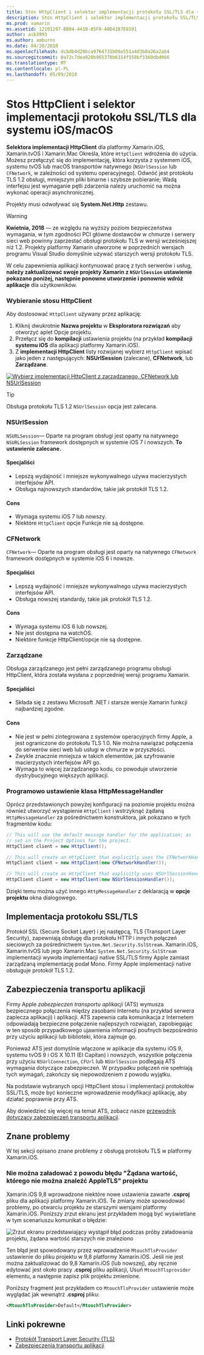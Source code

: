 ```yaml
---
title: Stos HttpClient i selektor implementacji protokołu SSL/TLS dla systemu iOS/macOS
description: Stos HttpClient i selektor implementacji protokołu SSL/TLS określa implementacji HttpClient i SSL/TLS, który będzie używany przez aplikację systemu iOS, systemu tvOS lub macOS Xamarin.
ms.prod: xamarin
ms.assetid: 12101297-BB04-4410-85F0-A0D41B7E6591
author: asb3993
ms.author: amburns
ms.date: 04/20/2018
ms.openlocfilehash: dcbdb4d20bca9764731b08e551a4d3b8a26a2ab4
ms.sourcegitcommit: 0a72c7dea020b965378b6314f558bf5360dbd066
ms.translationtype: MT
ms.contentlocale: pl-PL
ms.lasthandoff: 05/09/2018
---
```

# <a name="httpclient-stack-and-ssltls-implementation-selector-for-iosmacos"></a>Stos HttpClient i selektor implementacji protokołu SSL/TLS dla systemu iOS/macOS

**Selektora implementacji HttpClient** dla platformy Xamarin.iOS, Xamarin.tvOS i Xamarin.Mac Określa, które `HttpClient` wdrożenia do użycia. Możesz przełączyć się do implementację, która korzysta z systemem iOS, systemu tvOS lub macOS transportów natywnego (`NSUrlSession` lub `CFNetwork`, w zależności od systemu operacyjnego). Odwróć jest protokołu TLS 1.2 obsługi, mniejszym pliki binarne i szybsze pobieranie; Wadą interfejsu jest wymaganie pętli zdarzenia należy uruchomić na można wykonać operacji asynchronicznej.

Projekty musi odwoływać się **System.Net.Http** zestawu.

> [!WARNING]
> **Kwietnia, 2018** — ze względu na wyższy poziom bezpieczeństwa wymagania, w tym zgodności PCI główne dostawców w chmurze i serwery sieci web powinny zaprzestać obsługi protokołu TLS w wersji wcześniejszej niż 1.2.  Projekty platformy Xamarin utworzone w poprzednich wersjach programu Visual Studio domyślnie używać starszych wersji protokołu TLS.
>
> W celu zapewnienia aplikacji kontynuować pracę z tych serwerów i usług, **należy zaktualizować swoje projekty Xamarin z `NSUrlSession` ustawienie pokazano poniżej, następnie ponowne utworzenie i ponownie wdróż aplikacje** dla użytkowników.

<a name="Selecting-a-HttpClient-Stack" />

### <a name="selecting-a-httpclient-stack"></a>Wybieranie stosu HttpClient

Aby dostosować `HttpClient` używany przez aplikację:

1. Kliknij dwukrotnie **Nazwa projektu** w **Eksploratora rozwiązań** aby otworzyć aplet Opcje projektu.
2. Przełącz się do **kompilacji** ustawienia projektu (na przykład **kompilacji systemu iOS** dla aplikacji platformy Xamarin.iOS).
3. Z **implementacji HttpClient** listy rozwijanej wybierz `HttpClient` wpisać jako jeden z następujących: **NSUrlSession** (zalecane), **CFNetwork**, lub  **Zarządzane**.

[![Wybierz implementacji HttpClient z zarządzanego, CFNetwork lub NSUrlSession](http-stack-images/http-xs-sml.png)](http-stack-images/http-xs.png#lightbox)

> [!TIP]
> Obsługa protokołu TLS 1.2 `NSUrlSession` opcja jest zalecana.

<a name="NSUrlSession" />

### <a name="nsurlsession"></a>NSUrlSession

`NSURLSession`— Oparte na program obsługi jest oparty na natywnego `NSURLSession` framework dostępnych w systemie iOS 7 i nowszych. 
**To ustawienie zalecane.**

#### <a name="pros"></a>Specjaliści

- Lepszą wydajność i mniejsze wykonywalnego używa macierzystych interfejsów API.
- Obsługa najnowszych standardów, takie jak protokół TLS 1.2.

#### <a name="cons"></a>Cons

- Wymaga systemu iOS 7 lub nowszy.
- Niektóre `HttpClient` opcje Funkcje nie są dostępne.

<a name="CFNetwork" />

### <a name="cfnetwork"></a>CFNetwork

`CFNetwork`— Oparte na program obsługi jest oparty na natywnego `CFNetwork` framework dostępnych w systemie iOS 6 i nowsze.

#### <a name="pros"></a>Specjaliści

- Lepszą wydajność i mniejsze wykonywalnego używa macierzystych interfejsów API.
- Obsługa nowszej standardy, takie jak protokół TLS 1.2.

#### <a name="cons"></a>Cons

- Wymaga systemu iOS 6 lub nowszej.
- Nie jest dostępna na watchOS.
- Niektóre funkcje HttpClient/opcje nie są dostępne.

<a name="Managed" />

### <a name="managed"></a>Zarządzane

Obsługa zarządzanego jest pełni zarządzanego programu obsługi HttpClient, która została wysłana z poprzedniej wersji programu Xamarin.

#### <a name="pros"></a>Specjaliści

- Składa się z zestawu Microsoft .NET i starsze wersje Xamarin funkcji najbardziej zgodne.

#### <a name="cons"></a>Cons

- Nie jest w pełni zintegrowana z systemów operacyjnych firmy Apple, a jest ograniczone do protokołu TLS 1.0. Nie można nawiązać połączenia do serwerów sieci web lub usługi w chmurze w przyszłości.
- Zwykle znacznie mniejsza w takich elementów, jak szyfrowanie macierzystych interfejsów API go.
- Wymaga to więcej zarządzanego kodu, co powoduje utworzenie dystrybucyjnego większych aplikacji.

### <a name="programmatically-setting-the-httpmessagehandler"></a>Programowo ustawienie klasa HttpMessageHandler

Oprócz przedstawionych powyżej konfiguracji na poziomie projektu można również utworzyć wystąpienie `HttpClient` i wstrzyknąć żądaną `HttpMessageHandler` za pośrednictwem konstruktora, jak pokazano w tych fragmentów kodu:

```csharp
// This will use the default message handler for the application; as
// set in the Project Options for the project.
HttpClient client = new HttpClient();

// This will create an HttpClient that explicitly uses the CFNetworkHandler
HttpClient client = new HttpClient(new CFNetworkHandler());

// This will create an HttpClient that explicitly uses NSUrlSessionHandler
HttpClient client = new HttpClient(new NSUrlSessionHandler());
```

Dzięki temu można użyć innego `HttpMessageHandler` z deklaracją w **opcje projektu** okna dialogowego.

<a name="New-SSL-TLS-implementation-build-option" />
<a name="Selecting-a-SSL-TLS-implementation" />
<a name="Apple-TLS" />

## <a name="ssltls-implementation"></a>Implementacja protokołu SSL/TLS

Protokół SSL (Secure Socket Layer) i jej następcą, TLS (Transport Layer Security), zapewniają obsługę dla protokołu HTTP i innych połączeń sieciowych za pośrednictwem `System.Net.Security.SslStream`. Xamarin.iOS, Xamarin.tvOS lub jego Xamarin.Mac `System.Net.Security.SslStream` implementacji wywoła implementacji native SSL/TLS firmy Apple zamiast zarządzaną implementację podał Mono. Firmy Apple implementacji native obsługuje protokół TLS 1.2.

<a name="App-Transport-Security" />

## <a name="app-transport-security"></a>Zabezpieczenia transportu aplikacji

Firmy Apple _zabezpieczeń transportu aplikacji_ (ATS) wymusza bezpiecznego połączenia między zasobami Internetu (na przykład serwera zaplecza aplikacji) i aplikacji. ATS zapewnia cała komunikacja z Internetem odpowiadają bezpieczne połączenie najlepszych rozwiązań, zapobiegając w ten sposób przypadkowego ujawnienia informacji poufnych bezpośrednio przy użyciu aplikacji lub biblioteki, która zajmuje go.

Ponieważ ATS jest domyślnie włączone w aplikacje dla systemu iOS 9, systemu tvOS 9 i OS X 10.11 (El Capitan) i nowszych, wszystkie połączenia przy użyciu `NSUrlConnection`, `CFUrl` lub `NSUrlSession` podlegają ATS wymagania dotyczące zabezpieczeń. W przypadku połączeń nie spełniają tych wymagań, zakończy się niepowodzeniem z powodu wyjątku.

Na podstawie wybranych opcji HttpClient stosu i implementacji protokołów SSL/TLS, może być konieczne wprowadzenie modyfikacji aplikację, aby działać poprawnie przy ATS.

Aby dowiedzieć się więcej na temat ATS, zobacz nasze [przewodnik dotyczący zabezpieczeń transportu aplikacji](~/ios/app-fundamentals/ats.md).

## <a name="known-issues"></a>Znane problemy

W tej sekcji opisano znane problemy z obsługą protokołu TLS w platformy Xamarin.iOS.

### <a name="project-failed-to-load-with-error-requested-value-appletls-wasnt-found"></a>Nie można załadować z powodu błędu "Żądana wartość, którego nie można znaleźć AppleTLS" projektu

Xamarin.iOS 9,8 wprowadzone niektóre nowe ustawienia zawarte **.csproj** pliku dla aplikacji platformy Xamarin.iOS. Te zmiany może spowodować problemy, po otwarciu projektu ze starszymi wersjami platformy Xamarin.iOS. Poniższy zrzut ekranu jest przykładem mogą być wyświetlane w tym scenariuszu komunikat o błędzie:

![Zrzut ekranu przedstawiający wystąpił błąd podczas próby załadowania projektu, żądana wartość starszych nie znaleziono](http-stack-images/tlserror-xs.png)

Ten błąd jest spowodowany przez wprowadzenie `MtouchTlsProvider` ustawienie do pliku projektu w 9,8 platformy Xamarin.iOS. Jeśli nie jest można zaktualizować do 9,8 Xamarin.iOS (lub nowszej), aby ręcznie edytować jest około pracy **.csproj** pliku aplikacji, Usuń `MtouchTlsprovider` elementu, a następnie zapisz plik projektu zmienione.

Poniższy fragment jest przykładem co `MtouchTlsProvider` ustawienie może wyglądać jak wewnątrz **.csproj** pliku:

```xml
<MtouchTlsProvider>Default</MtouchTlsProvider>
```

## <a name="related-links"></a>Linki pokrewne

- [Protokół Transport Layer Security (TLS)](~/cross-platform/app-fundamentals/transport-layer-security.md)
- [Zabezpieczenia transportu aplikacji](~/ios/app-fundamentals/ats.md)
